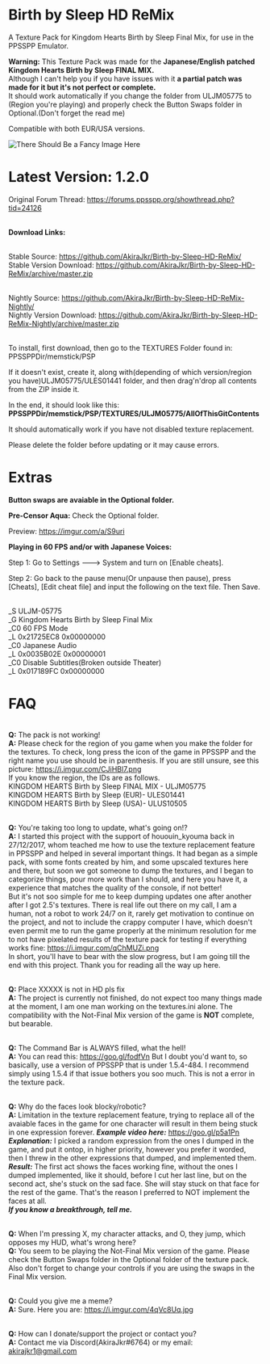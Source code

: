 # Birth by Sleep HD ReMix
A Texture Pack for Kingdom Hearts Birth by Sleep Final Mix, for use in the PPSSPP Emulator.

<b>Warning:</b>
This Texture Pack was made for the <b>Japanese/English patched Kingdom Hearts Birth by Sleep FINAL MIX.</b>
<br>Although I can't help you if you have issues with it <b>a partial patch was made for it but it's not perfect or complete.</b> 
<br>It should work automatically if you change the folder from ULJM05775 to (Region you're playing) and properly check the Button Swaps folder in Optional.(Don't forget the read me)

Compatible with both EUR/USA versions.

![There Should Be a Fancy Image Here](https://i.imgur.com/0v2XaQ1.png)

# Latest Version: 1.2.0

Original Forum Thread: https://forums.ppsspp.org/showthread.php?tid=24126

<br><b>Download Links:</b>

<br>Stable Source: https://github.com/AkiraJkr/Birth-by-Sleep-HD-ReMix/
<br>Stable Version Download: https://github.com/AkiraJkr/Birth-by-Sleep-HD-ReMix/archive/master.zip

<br>Nightly Source: https://github.com/AkiraJkr/Birth-by-Sleep-HD-ReMix-Nightly/
<br>Nightly Version Download:  https://github.com/AkiraJkr/Birth-by-Sleep-HD-ReMix-Nightly/archive/master.zip


<br>To install, first download, then go to the TEXTURES Folder found in:
PPSSPPDir/memstick/PSP

If it doesn't exist, create it, along with(depending of which version/region you have)ULJM05775/ULES01441 folder, and then drag'n'drop all contents from the ZIP inside it.

In the end, it should look like this: **PPSSPPDir/memstick/PSP/TEXTURES/ULJM05775/AllOfThisGitContents**

It should automatically work if you have not disabled texture replacement.

Please delete the folder before updating or it may cause errors.

# Extras

<b>Button swaps are avaiable in the Optional folder.</b>


<b>Pre-Censor Aqua:</b> Check the Optional folder.

Preview: https://imgur.com/a/S9uri



<b>Playing in 60 FPS and/or with Japanese Voices:</b>

Step 1: Go to Settings ---> System and turn on [Enable cheats].

Step 2: Go back to the pause menu(Or unpause then pause), press [Cheats], [Edit cheat file] and input the following on the text file. Then Save.

<br>_S ULJM-05775
<br>_G Kingdom Hearts Birth by Sleep Final Mix
<br>_C0 60 FPS Mode
<br>_L 0x21725EC8 0x00000000
<br>_C0 Japanese Audio
<br>_L 0x0035B02E 0x00000001
<br>_C0 Disable Subtitles(Broken outside Theater)
<br>_L 0x017189FC 0x00000000

# FAQ
<br><b>Q:</b> The pack is not working!
<br><b>A:</b> Please check for the region of you game when you make the folder for the textures. To check, long press the icon of the game in PPSSPP and the right name you use should be in parenthesis. If you are still unsure, see this picture: https://i.imgur.com/CJiHBl7.png
<br>If you know the region, the IDs are as follows.
<br>KINGDOM HEARTS Birth by Sleep FINAL MIX - ULJM05775
<br>KINGDOM HEARTS Birth by Sleep (EUR)- ULES01441
<br>KINGDOM HEARTS Birth by Sleep (USA)- ULUS10505

<br><b>Q:</b> You're taking too long to update, what's going on!?
<br><b>A:</b> I started this project with the support of hououin_kyouma back in 27/12/2017, whom teached me how to use the texture replacement feature in PPSSPP and helped in several important things. It had began as a simple pack, with some fonts created by him, and some upscaled textures here and there, but soon we got someone to dump the textures, and I began to categorize things, pour more work than I should, and here you have it, a experience that matches the quality of the console, if not better!
<br>But it's not soo simple for me to keep dumping updates one after another after I got 2.5's textures. There is real life out there on my call, I am a human, not a robot to work 24/7 on it, rarely get motivation to continue on the project, and not to include the crappy computer I have, which doesn't even permit me to run the game properly at the minimum resolution for me to not have pixelated results of the texture pack for testing if everything works fine: https://i.imgur.com/qChMUZi.png
<br>In short, you'll have to bear with the slow progress, but I am going till the end with this project. Thank you for reading all the way up here.

<br><b>Q:</b> Place XXXXX is not in HD pls fix
<br><b>A:</b> The project is currently not finished, do not expect too many things made at the moment, I am one man working on the textures.ini alone. The compatibility with the Not-Final Mix version of the game is **NOT** complete, but bearable.

<br><b>Q:</b> The Command Bar is ALWAYS filled, what the hell!
<br><b>A:</b> You can read this: https://goo.gl/fodfVn But I doubt you'd want to, so basically, use a version of PPSSPP that is under 1.5.4-484. I recommend simply using 1.5.4 if that issue bothers you soo much. This is not a error in the texture pack.

<br><b>Q:</b> Why do the faces look blocky/robotic?
<br><b>A:</b> Limitation in the texture replacement feature, trying to replace all of the avaiable faces in the game for one character will result in them being stuck in one expression forever. <b><i>Example video here:</b></i> https://goo.gl/p5a1Pn
<br><b><i>Explanation:</b></i> I picked a random expression from the ones I dumped in the game, and put it ontop, in higher priority, however you prefer it worded, then I threw in the other expressions that dumped, and implemented them.
<br><b><i>Result:</b></i> The first act shows the faces working fine, without the ones I dumped implemented, like it should, before I cut her last line, but on the second act, she's stuck on the sad face. She will stay stuck on that face for the rest of the game. That's the reason I preferred to NOT implement the faces at all.
<br><b><i>If you know a breakthrough, tell me.</b></i>

<br><b>Q:</b> When I'm pressing X, my character attacks, and O, they jump, which opposes my HUD, what's wrong here?
<br><b>Q:</b> You seem to be playing the Not-Final Mix version of the game. Please check the Button Swaps folder in the Optional folder of the texture pack. Also don't forget to change your controls if you are using the swaps in the Final Mix version.

<br><b>Q:</b> Could you give me a meme?
<br><b>A:</b> Sure. Here you are: https://i.imgur.com/4qVc8Uq.jpg


<br><b>Q:</b> How can I donate/support the project or contact you?
<br><b>A:</b> Contact me via Discord(AkiraJkr#6764) or my email: akirajkr1@gmail.com